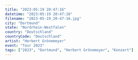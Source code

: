 ```yaml
---
title: "2023:05:19 20:47:16"
datetime: "2023:05:19 20:47:16"
filename: "2023-05-19_20-47-16.jpg"
city: "Dortmund"
state: "Nordrhein-Westfalen"
country: "Deutschland"
countryCode: "Deutschland"
artist: "Herbert Grönemeyer"
event: "Tour 2023"
tags: ["2023", "Dortmund", "Herbert Grönemeyer", "Konzert"]
---
```

